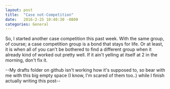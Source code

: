 ```yaml
---
layout: post
title:  "Case not-Competition"
date:   2016-2-25 10:40:30 -0800
categories: General
---
```

So, I started another case competition this past week. With the same group, of course; a case competition group is a bond that stays for life. Or at least, it is when all of you can't be bothered to find a different group when it already kind of worked out pretty well. If it ain't yelling at itself at 2 in the morning, don't fix it. 

--My drafts folder on github isn't working how it's supposed to, so bear with me with this big empty space (I know, I'm scared of them too..) while I finish actually writing this post--